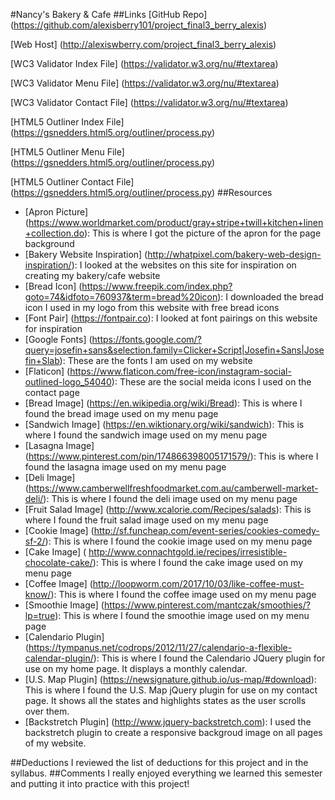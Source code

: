#Nancy's Bakery & Cafe 
##Links 
[GitHub Repo] (https://github.com/alexisberry101/project_final3_berry_alexis) 

[Web Host] (http://alexiswberry.com/project_final3_berry_alexis)

[WC3 Validator Index File] (https://validator.w3.org/nu/#textarea)

[WC3 Validator Menu File] (https://validator.w3.org/nu/#textarea)

[WC3 Validator Contact File] (https://validator.w3.org/nu/#textarea)

[HTML5 Outliner Index File] (https://gsnedders.html5.org/outliner/process.py)

[HTML5 Outliner Menu File] (https://gsnedders.html5.org/outliner/process.py)

[HTML5 Outliner Contact File] (https://gsnedders.html5.org/outliner/process.py)
##Resources 
- [Apron Picture] (https://www.worldmarket.com/product/gray+stripe+twill+kitchen+linen+collection.do): This is where I got the picture of the apron for the page background 
- [Bakery Website Inspiration] (http://whatpixel.com/bakery-web-design-inspiration/): I looked at the websites on this site for inspiration on creating my bakery/cafe website 
- [Bread Icon] (https://www.freepik.com/index.php?goto=74&idfoto=760937&term=bread%20icon): I downloaded the bread icon I used in my logo from this website with free bread icons 
- [Font Pair] (https://fontpair.co): I looked at font pairings on this website for inspiration 
- [Google Fonts] (https://fonts.google.com/?query=josefin+sans&selection.family=Clicker+Script|Josefin+Sans|Josefin+Slab): These are the fonts I am used on my website 
- [Flaticon] (https://www.flaticon.com/free-icon/instagram-social-outlined-logo_54040): These are the social meida icons I used on the contact page 
- [Bread Image] (https://en.wikipedia.org/wiki/Bread): This is where I found the bread image used on my menu page 
- [Sandwich Image] (https://en.wiktionary.org/wiki/sandwich): This is where I found the sandwich image used on my menu page 
- [Lasagna Image] (https://www.pinterest.com/pin/174866398005171579/): This is where I found the lasagna image used on my menu page 
- [Deli Image] (https://www.camberwellfreshfoodmarket.com.au/camberwell-market-deli/): This is where I found the deli image used on my menu page 
- [Fruit Salad Image] (http://www.xcalorie.com/Recipes/salads): This is where I found the fruit salad image used on my menu page 
- [Cookie Image] (http://sf.funcheap.com/event-series/cookies-comedy-sf-2/): This is where I found the cookie image used on my menu page 
- [Cake Image] ( http://www.connachtgold.ie/recipes/irresistible-chocolate-cake/): This is where I found the cake image used on my menu page 
- [Coffee Image] (http://loopworm.com/2017/10/03/like-coffee-must-know/): This is where I found the coffee image used on my menu page 
- [Smoothie Image] (https://www.pinterest.com/mantczak/smoothies/?lp=true): This is where I found the smoothie image used on my menu page 
- [Calendario Plugin] (https://tympanus.net/codrops/2012/11/27/calendario-a-flexible-calendar-plugin/): This is where I found the Calendario JQuery plugin for use on my home page. It displays a monthly calendar. 
- [U.S. Map Plugin] (https://newsignature.github.io/us-map/#download): This is where I found the U.S. Map jQuery plugin for use on my contact page. It shows all the states and highlights states as the user scrolls over them. 
- [Backstretch Plugin] (http://www.jquery-backstretch.com): I used the backstretch plugin to create a responsive backgroud image on all pages of my website. 

##Deductions
I reviewed the list of deductions for this project and in the syllabus.
##Comments 
I really enjoyed everything we learned this semester and putting it into practice with this project! 
